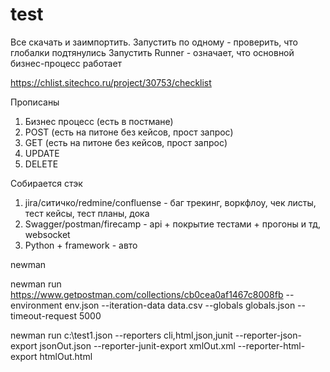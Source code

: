 # test
Все скачать и заимпортить. 
Запустить по одному - проверить, что глобалки подтянулись
Запустить Runner - означает, что основной бизнес-процесс работает

https://chlist.sitechco.ru/project/30753/checklist

Прописаны
1. Бизнес процесс (есть в постмане)
2. POST (есть на питоне без кейсов, прост запрос)
3. GET (есть на питоне без кейсов, прост запрос)
4. UPDATE
5. DELETE

Собирается стэк
1.  jira/ситичко/redmine/confluense - баг трекинг, воркфлоу, чек листы, тест кейсы, тест планы, дока
2. Swagger/postman/firecamp - api + покрытие тестами + прогоны и тд, websocket
3. Python + framework - авто


newman

newman run https://www.getpostman.com/collections/cb0cea0af1467c8008fb --environment env.json --iteration-data data.csv --globals globals.json --timeout-request 5000

newman run c:\test1.json --reporters cli,html,json,junit --reporter-json-export jsonOut.json --reporter-junit-export xmlOut.xml --reporter-html-export htmlOut.html
